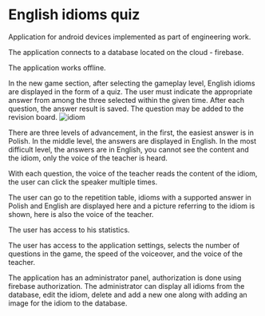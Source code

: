 # English idioms quiz

Application for android devices implemented as part of engineering work.

The application connects to a database located on the cloud - firebase.

The application works offline.

In the new game section, after selecting the gameplay level, English idioms are displayed in the form of a quiz. The user must indicate the appropriate answer from among the three selected within the given time. After each question, the answer result is saved. The question may be added to the revision board.
![idiom](https://github.com/[Ewelina1994]/[englis_idioms]/blob/[master]/app.pictures/1.png?raw=true)


There are three levels of advancement, in the first, the easiest answer is in Polish. In the middle level, the answers are displayed in English. In the most difficult level, the answers are in English, you cannot see the content and the idiom, only the voice of the teacher is heard.

With each question, the voice of the teacher reads the content of the idiom, the user can click the speaker multiple times.

The user can go to the repetition table, idioms with a supported answer in Polish and English are displayed here and a picture referring to the idiom is shown, here is also the voice of the teacher.

The user has access to his statistics.

The user has access to the application settings, selects the number of questions in the game, the speed of the voiceover, and the voice of the teacher.

The application has an administrator panel, authorization is done using firebase authorization. The administrator can display all idioms from the database, edit the idiom, delete and add a new one along with adding an image for the idiom to the database.
